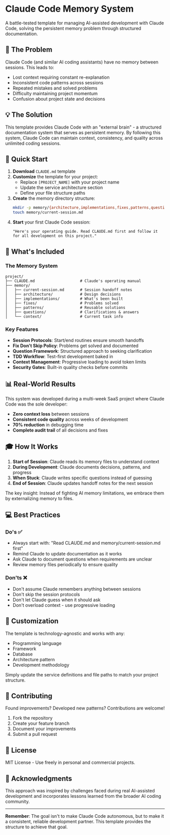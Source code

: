 # Claude Code Memory System

A battle-tested template for managing AI-assisted development with Claude Code, solving the persistent memory problem through structured documentation.

## 🎯 The Problem

Claude Code (and similar AI coding assistants) have no memory between sessions. This leads to:
- Lost context requiring constant re-explanation
- Inconsistent code patterns across sessions
- Repeated mistakes and solved problems
- Difficulty maintaining project momentum
- Confusion about project state and decisions

## 💡 The Solution

This template provides Claude Code with an "external brain" - a structured documentation system that serves as persistent memory. By following this system, Claude Code can maintain context, consistency, and quality across unlimited coding sessions.

## 🚀 Quick Start

1. **Download** `CLAUDE.md` template
2. **Customize** the template for your project:
   - Replace `[PROJECT_NAME]` with your project name
   - Update the service architecture section
   - Define your file structure paths
3. **Create** the memory directory structure:
   ```bash
   mkdir -p memory/{architecture,implementations,fixes,patterns,questions,context}
   touch memory/current-session.md
   ```
4. **Start** your first Claude Code session:
   ```
   "Here's your operating guide. Read CLAUDE.md first and follow it for all development on this project."
   ```

## 📁 What's Included

### The Memory System
```
project/
├── CLAUDE.md                    # Claude's operating manual
├── memory/
│   ├── current-session.md       # Session handoff notes
│   ├── architecture/            # Design decisions
│   ├── implementations/         # What's been built
│   ├── fixes/                   # Problems solved
│   ├── patterns/                # Reusable solutions
│   ├── questions/               # Clarifications & answers
│   └── context/                 # Current task info
```

### Key Features

- **Session Protocols**: Start/end routines ensure smooth handoffs
- **Fix Don't Skip Policy**: Problems get solved and documented
- **Question Framework**: Structured approach to seeking clarification
- **TDD Workflow**: Test-first development baked in
- **Context Management**: Progressive loading to avoid token limits
- **Security Gates**: Built-in quality checks before commits

## 📊 Real-World Results

This system was developed during a multi-week SaaS project where Claude Code was the sole developer:
- **Zero context loss** between sessions
- **Consistent code quality** across weeks of development
- **70% reduction** in debugging time
- **Complete audit trail** of all decisions and fixes

## 🎓 How It Works

1. **Start of Session**: Claude reads its memory files to understand context
2. **During Development**: Claude documents decisions, patterns, and progress
3. **When Stuck**: Claude writes specific questions instead of guessing
4. **End of Session**: Claude updates handoff notes for the next session

The key insight: Instead of fighting AI memory limitations, we embrace them by externalizing memory to files.

## 💻 Best Practices

### Do's ✅
- Always start with: "Read CLAUDE.md and memory/current-session.md first"
- Remind Claude to update documentation as it works
- Ask Claude to document questions when requirements are unclear
- Review memory files periodically to ensure quality

### Don'ts ❌
- Don't assume Claude remembers anything between sessions
- Don't skip the session protocols
- Don't let Claude guess when it should ask
- Don't overload context - use progressive loading

## 🔧 Customization

The template is technology-agnostic and works with any:
- Programming language
- Framework
- Database
- Architecture pattern
- Development methodology

Simply update the service definitions and file paths to match your project structure.

## 🤝 Contributing

Found improvements? Developed new patterns? Contributions are welcome!

1. Fork the repository
2. Create your feature branch
3. Document your improvements
4. Submit a pull request

## 📝 License

MIT License - Use freely in personal and commercial projects.

## 🙏 Acknowledgments

This approach was inspired by challenges faced during real AI-assisted development and incorporates lessons learned from the broader AI coding community.

---

**Remember**: The goal isn't to make Claude Code autonomous, but to make it a consistent, reliable development partner. This template provides the structure to achieve that goal.
